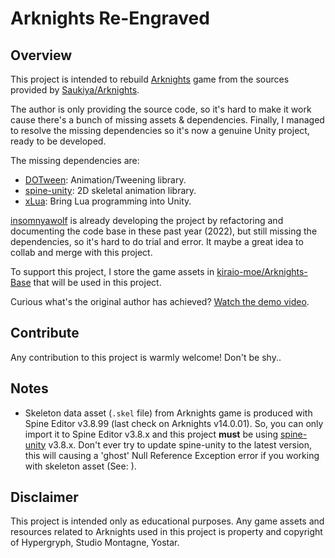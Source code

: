 # Arknights Re-Engraved

## Overview

This project is intended to rebuild [Arknights](https://arknights.global/ "Visit Arknights website") game from the sources provided by [Saukiya/Arknights](https://github.com/Saukiya/Arknights "Visit Saukiya Arknights repo").

The author is only providing the source code, so it's hard to make it work cause there's a bunch of missing assets & dependencies. Finally, I managed to resolve the missing dependencies so it's now a genuine Unity project, ready to be developed.

The missing dependencies are:

- [DOTween](https://dotween.demigiant.com "Visit DOTween website"): Animation/Tweening library.
- [spine-unity](http://en.esotericsoftware.com/spine-unity-download "Visit spine-unity website"): 2D skeletal animation library.
- [xLua](https://github.com/Tencent/xLua "Visit xLua repo"): Bring Lua programming into Unity.

[insomnyawolf](https://github.com/insomnyawolf/Arknights "Visit insomnyawolf Arknights repo") is already developing the project by refactoring and documenting the code base in these past year (2022), but still missing the dependencies, so it's hard to do trial and error. It maybe a great idea to collab and merge with this project.

To support this project, I store the game assets in [kiraio-moe/Arknights-Base](https://github.com/kiraio-moe/Arknights-Base "Visit Arknights-Base repo") that will be used in this project.

Curious what's the original author has achieved? [Watch the demo video](https://www.bilibili.com/video/BV15U4y1H7LX "Watch on bilibili").

## Contribute

Any contribution to this project is warmly welcome! Don't be shy..

## Notes

- Skeleton data asset (`.skel` file) from Arknights game is produced with Spine Editor v3.8.99 (last check on Arknights v14.0.01). So, you can only import it to Spine Editor v3.8.x and this project **must** be using [spine-unity](http://en.esotericsoftware.com/spine-unity-download "spine-unity") v3.8.x. Don't ever try to update spine-unity to the latest version, this will causing a 'ghost' Null Reference Exception error if you working with skeleton asset (See: ).

## Disclaimer

This project is intended only as educational purposes. Any game assets and resources related to Arknights used in this project is property and copyright of Hypergryph, Studio Montagne, Yostar.
